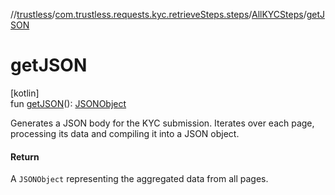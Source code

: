 //[trustless](../../../index.md)/[com.trustless.requests.kyc.retrieveSteps.steps](../index.md)/[AllKYCSteps](index.md)/[getJSON](get-j-s-o-n.md)

# getJSON

[kotlin]\
fun [getJSON](get-j-s-o-n.md)(): [JSONObject](https://developer.android.com/reference/kotlin/org/json/JSONObject.html)

Generates a JSON body for the KYC submission. Iterates over each page, processing its data and compiling it into a JSON object.

#### Return

A `JSONObject` representing the aggregated data from all pages.
